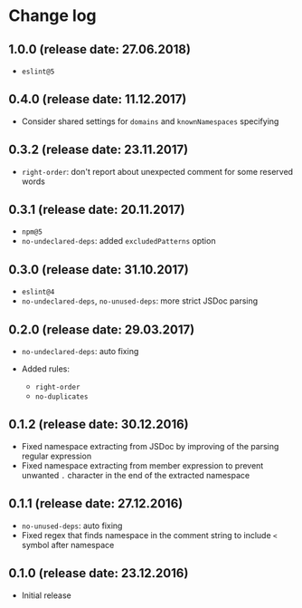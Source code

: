 # Change log

## 1.0.0 (release date: 27.06.2018)

* `eslint@5`

## 0.4.0 (release date: 11.12.2017)

* Consider shared settings for `domains` and `knownNamespaces` specifying

## 0.3.2 (release date: 23.11.2017)

* `right-order`: don't report about unexpected comment for some reserved words

## 0.3.1 (release date: 20.11.2017)

* `npm@5`
* `no-undeclared-deps`: added `excludedPatterns` option

## 0.3.0 (release date: 31.10.2017)

* `eslint@4`
* `no-undeclared-deps`, `no-unused-deps`: more strict JSDoc parsing

## 0.2.0 (release date: 29.03.2017)

* `no-undeclared-deps`: auto fixing

* Added rules:
    - `right-order`
    - `no-duplicates`

## 0.1.2 (release date: 30.12.2016)

* Fixed namespace extracting from JSDoc by improving of the parsing regular expression
* Fixed namespace extracting from member expression to prevent unwanted `.` character in the end of the extracted namespace

## 0.1.1 (release date: 27.12.2016)

* `no-unused-deps`: auto fixing
* Fixed regex that finds namespace in the comment string to include `<` symbol after namespace

## 0.1.0 (release date: 23.12.2016)

* Initial release
